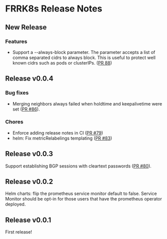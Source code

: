 # FRRK8s Release Notes

## New Release

### Features

- Support a --always-block parameter. The parameter accepts a list of comma separated cidrs to always block. This is useful to protect well known cidrs such as pods or clusterIPs. ([PR 88](https://github.com/metallb/frr-k8s/pull/88))

## Release v0.0.4

### Bug fixes

- Merging neighbors always failed when holdtime and keepalivetime were set ([PR #86](https://github.com/metallb/frr-k8s/pull/86)).

### Chores

- Enforce adding release notes in CI ([PR #79](https://github.com/metallb/frr-k8s/pull/79))
- helm: Fix metricRelabelings templating ([PR #83](https://github.com/metallb/frr-k8s/pull/83))

## Release v0.0.3

Support establishing BGP sessions with cleartext passwords ([PR #80](https://github.com/metallb/frr-k8s/pull/80)).

## Release v0.0.2

Helm charts: flip the prometheus service monitor default to false. Service Monitor should be opt-in for those users that have
the prometheus operator deployed.

## Release v0.0.1

First release!
